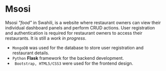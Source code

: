 # Msosi

Msosi *"food"* in Swahili, is a website where restaurant owners can view their individual dashboard panels and perform CRUD actions. User registration and authentication is required for restaurant owners to access their restaurants. It is still a *work in progress*.
- `MongoDB` was used for the database to store user registration and restaurant details.
- `Python` **Flask** framework for the backend development.
- ` Bootstrap, HTML5/CSS3` were used for the frontend design.



